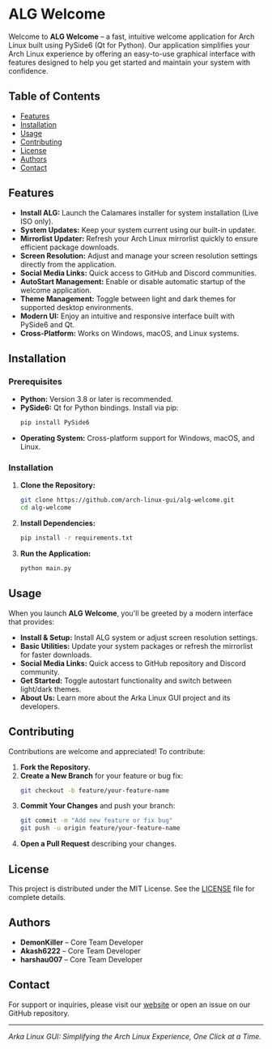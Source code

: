 # ALG Welcome

Welcome to **ALG Welcome** – a fast, intuitive welcome application for Arch Linux built using PySide6 (Qt for Python). Our application simplifies your Arch Linux experience by offering an easy-to-use graphical interface with features designed to help you get started and maintain your system with confidence.

## Table of Contents

- [Features](#features)
- [Installation](#installation)
- [Usage](#usage)
- [Contributing](#contributing)
- [License](#license)
- [Authors](#authors)
- [Contact](#contact)

## Features

- **Install ALG:** Launch the Calamares installer for system installation (Live ISO only).
- **System Updates:** Keep your system current using our built-in updater.
- **Mirrorlist Updater:** Refresh your Arch Linux mirrorlist quickly to ensure efficient package downloads.
- **Screen Resolution:** Adjust and manage your screen resolution settings directly from the application.
- **Social Media Links:** Quick access to GitHub and Discord communities.
- **AutoStart Management:** Enable or disable automatic startup of the welcome application.
- **Theme Management:** Toggle between light and dark themes for supported desktop environments.
- **Modern UI:** Enjoy an intuitive and responsive interface built with PySide6 and Qt.
- **Cross-Platform:** Works on Windows, macOS, and Linux systems.

## Installation

### Prerequisites

- **Python:** Version 3.8 or later is recommended.
- **PySide6:** Qt for Python bindings. Install via pip:
  ```bash
  pip install PySide6
  ```
- **Operating System:** Cross-platform support for Windows, macOS, and Linux.

### Installation

1. **Clone the Repository:**
   ```bash
   git clone https://github.com/arch-linux-gui/alg-welcome.git
   cd alg-welcome
   ```

2. **Install Dependencies:**
   ```bash
   pip install -r requirements.txt
   ```

3. **Run the Application:**
   ```bash
   python main.py
   ```

## Usage

When you launch **ALG Welcome**, you'll be greeted by a modern interface that provides:

- **Install & Setup:** Install ALG system or adjust screen resolution settings.
- **Basic Utilities:** Update your system packages or refresh the mirrorlist for faster downloads.
- **Social Media Links:** Quick access to GitHub repository and Discord community.
- **Get Started:** Toggle autostart functionality and switch between light/dark themes.
- **About Us:** Learn more about the Arka Linux GUI project and its developers.

## Contributing

Contributions are welcome and appreciated! To contribute:

1. **Fork the Repository.**
2. **Create a New Branch** for your feature or bug fix:
   ```bash
   git checkout -b feature/your-feature-name
   ```
3. **Commit Your Changes** and push your branch:
   ```bash
   git commit -m "Add new feature or fix bug"
   git push -u origin feature/your-feature-name
   ```
4. **Open a Pull Request** describing your changes.

## License

This project is distributed under the MIT License. See the [LICENSE](LICENSE) file for complete details.

## Authors

- **DemonKiller** – Core Team Developer
- **Akash6222** – Core Team Developer
- **harshau007** – Core Team Developer

## Contact

For support or inquiries, please visit our [website](https://www.arkalinuxgui.org) or open an issue on our GitHub repository.

---

*Arka Linux GUI: Simplifying the Arch Linux Experience, One Click at a Time.*